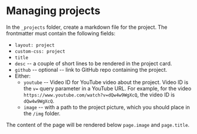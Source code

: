 # Managing projects

In the `_projects` folder, create a markdown file for the project. The frontmatter must contain the following fields:

- `layout: project`
- `custom-css: project`
- `title`
- `desc` -- a couple of short lines to be rendered in the project card.
- `github` -- optional -- link to GitHub repo containing the project.
- Either:
  - `youtube` -- Video ID for YouTube video about the project. Video ID is the `v=` query parameter in a YouTube URL. 
  For example, for the video `https://www.youtube.com/watch?v=dQw4w9WgXcQ`, the video ID is `dQw4w9WgXcQ`.
  - `image` -- with a path to the project picture, which you should place in the `/img` folder.

The content of the page will be rendered below `page.image` and `page.title`.